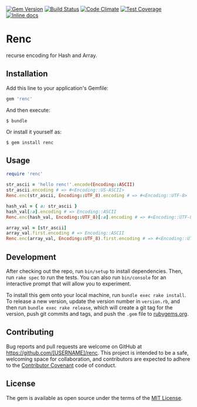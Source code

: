 [![Gem Version][gem_version-svg]][gem_version]
[![Build Status][travis-svg]][travis]
[![Code Climate][codeclimate-svg]][codeclimate]
[![Test Coverage][codeclimate_cov-svg]][codeclimate_cov]
[![Inline docs][inch-ci-svg]][inch-ci]

# Renc

recurse encoding for Hash and Array.

## Installation

Add this line to your application's Gemfile:

```ruby
gem 'renc'
```

And then execute:

    $ bundle

Or install it yourself as:

    $ gem install renc

## Usage

```ruby
require 'renc'

str_ascii = 'hello renc!'.encode(Encoding::ASCII)
str_ascii.encoding # => #<Encoding::US-ASCII>
Renc.enc(str_ascii, Encoding::UTF_8).encoding # => #<Encoding::UTF-8>

hash_val = { a: str_ascii }
hash_val[:a].encoding # => Encoding::ASCII
Renc.enc(hash_val, Encoding::UTF_8)[:a].encoding # => #<Encoding::UTF-8>

array_val = [str_ascii]
array_val.first.encoding # => Encoding::ASCII
Renc.enc(array_val, Encoding::UTF_8).first.encoding # => #<Encoding::UTF-8>
```

## Development

After checking out the repo, run `bin/setup` to install dependencies.
Then, run `rake spec` to run the tests.
You can also run `bin/console` for an interactive prompt
that will allow you to experiment.

To install this gem onto your local machine, run `bundle exec rake install`.
To release a new version, update the version number in `version.rb`,
and then run `bundle exec rake release`,
which will create a git tag for the version,
push git commits and tags,
and push the `.gem` file to [rubygems.org](https://rubygems.org).

## Contributing

Bug reports and pull requests are welcome on
GitHub at https://github.com/[USERNAME]/renc.
This project is intended to be a safe,
welcoming space for collaboration,
and contributors are expected to adhere to the
[Contributor Covenant](http://contributor-covenant.org) code of conduct.


## License

The gem is available as open source
under the terms of the [MIT License](http://opensource.org/licenses/MIT).



[gem_version]: http://badge.fury.io/rb/renc
[gem_version-svg]: https://badge.fury.io/rb/renc.svg

[travis]: https://travis-ci.org/k-ta-yamada/renc
[travis-svg]: https://travis-ci.org/k-ta-yamada/renc.svg

[codeclimate]: https://codeclimate.com/github/k-ta-yamada/renc
[codeclimate-svg]: https://codeclimate.com/github/k-ta-yamada/renc/badges/gpa.svg

[codeclimate_cov]: https://codeclimate.com/github/k-ta-yamada/renc/coverage
[codeclimate_cov-svg]: https://codeclimate.com/github/k-ta-yamada/renc/badges/coverage.svg

[inch-ci]: http://inch-ci.org/github/k-ta-yamada/renc
[inch-ci-svg]: http://inch-ci.org/github/k-ta-yamada/renc.svg?branch=master
